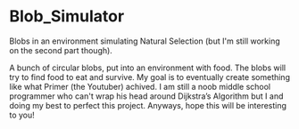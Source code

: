 # Blob_Simulator
Blobs in an environment simulating Natural Selection (but I'm still working on the second part though).

A bunch of circular blobs, put into an environment with food. The blobs will try to find food to eat and survive. My goal is to eventually create something like what Primer (the Youtuber) achived. I am still a noob middle school programmer who can't wrap his head around Dijkstra’s Algorithm but I and doing my best to perfect this project. Anyways, hope this will be interesting to you!

